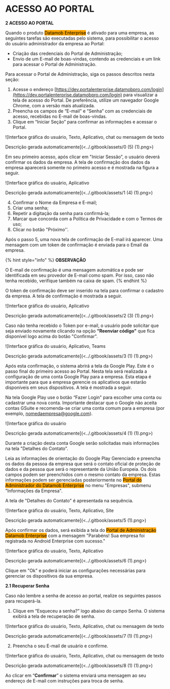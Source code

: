 # ACESSO AO PORTAL

**2 ACESSO AO PORTAL**

Quando o produto <mark style="background-color:orange;">Datamob Enterprise</mark> é ativado para uma empresa, as seguintes tarefas são executadas pelo sistema, para possibilitar o acesso do usuário administrador da empresa ao Portal:

* Criação das credenciais do Portal de Administração;
* Envio de um E-mail de boas-vindas, contendo as credenciais e um link para acessar o Portal de Administração.

Para acessar o Portal de Administração, siga os passos descritos nesta seção:

1. Acesse o endereço [https://dev.portalenterprise.datamobpro.com/login](https://dev.portalenterprise.datamobpro.com/login) para visualizar a tela de acesso do Portal. De preferência, utilize um navegador Google Chrome, com a versão mais atualizada.
2. Preencha os campos de “E-mail” e “Senha” com as credenciais de acesso, recebidas no E-mail de boas-vindas.
3. Clique em “Iniciar Seção” para confirmar as informações e acessar o Portal.

![Interface gráfica do usuário, Texto, Aplicativo, chat ou mensagem de texto

Descrição gerada automaticamente](<../.gitbook/assets/0 (5) (1).png>)

Em seu primeiro acesso, após clicar em "Iniciar Sessão”, o usuário deverá confirmar os dados da empresa. A tela de confirmação dos dados da empresa aparecerá somente no primeiro acesso e é mostrada na figura a seguir.

![Interface gráfica do usuário, Aplicativo

Descrição gerada automaticamente](<../.gitbook/assets/1 (4) (1).png>)

4. Confirmar o Nome da Empresa e E-mail;&#x20;
5. Criar uma senha;
6. Repetir a digitação da senha para confirmá-la;
7. Marcar que concorda com a Política de Privacidade e com o Termos de uso;
8. Clicar no botão "Próximo''.

Após o passo 5, uma nova tela de confirmação de E-mail irá aparecer. Uma mensagem com um token de confirmação é enviada para o Email da empresa.&#x20;

{% hint style="info" %}
**OBSERVAÇÃO**

O E-mail de confirmação é uma mensagem automática e pode ser identificada em seu provedor de E-mail como spam. Por isso, caso não tenha recebido, verifique também na caixa de spam.
{% endhint %}

O token de confirmação deve ser inserido na tela para confirmar o cadastro da empresa.  A tela de confirmação é mostrada a seguir.

![Interface gráfica do usuário, Aplicativo

Descrição gerada automaticamente](<../.gitbook/assets/2 (3) (1).png>)

Caso não tenha recebido o Token por e-mail, o usuário pode solicitar que seja enviado novamente clicando na opção **“Reenviar código"** que fica disponível logo acima do botão "Confirmar".

![Interface gráfica do usuário, Aplicativo, Teams

Descrição gerada automaticamente](<../.gitbook/assets/3 (1) (1).png>)

Após esta confirmação, o sistema abrirá a tela da Google Play. Este é o passo final do primeiro acesso ao Portal. Nesta tela será realizada a configuração de uma conta Google Play para a empresa. Esta etapa é importante para que a empresa gerencie os aplicativos que estarão disponíveis em seus dispositivos. A tela é mostrada a seguir.

Na tela Google Play use o botão “Fazer Login" para escolher uma conta ou cadastrar uma nova conta. Importante destacar que o Google não aceita contas GSuite e recomenda-se criar uma conta comum para a empresa (por exemplo, [nomedaempresa@google.com](mailto:nomedaempresa@google.com)).&#x20;

![Interface gráfica do usuário

Descrição gerada automaticamente](<../.gitbook/assets/4 (1) (1).png>)

Durante a criação desta conta Google serão solicitadas mais informações na tela "Detalhes do Contato". &#x20;

Leia as informações de orientação do Google Play Gerenciado e preencha os dados da pessoa da empresa que será o contato oficial de proteção de dados e da pessoa que será o representante da União Europeia.  Os dois campos podem ser preenchidos com o mesmo contato da empresa. Estas informações podem ser gerenciadas posteriormente no <mark style="background-color:orange;">Portal do Administrador do Datamob Enterprise</mark> no menu "Empresas", submenu "Informações da Empresa".

A tela de "Detalhes do Contato" é apresentada na sequência.&#x20;

![Interface gráfica do usuário, Texto, Aplicativo, Site

Descrição gerada automaticamente](<../.gitbook/assets/5 (1).png>)

Após confirmar os dados, será exibida a tela do <mark style="background-color:orange;">Portal de Administração Datamob Enterprise</mark> com a mensagem "Parabéns! Sua empresa foi registrada no Android Enterprise com sucesso."&#x20;

![Interface gráfica do usuário, Texto, Aplicativo

Descrição gerada automaticamente](<../.gitbook/assets/6 (1).png>)

Clique em "Ok" e poderá iniciar as configurações necessárias para gerenciar os dispositivos da sua empresa.

**2.1 Recuperar Senha**

Caso não lembre a senha de acesso ao portal, realize os seguintes passos para recuperá-la.

1. Clique em “Esqueceu a senha?” logo abaixo do campo Senha. O sistema exibirá a tela de recuperação de senha.

![Interface gráfica do usuário, Texto, Aplicativo, chat ou mensagem de texto

Descrição gerada automaticamente](<../.gitbook/assets/7 (1) (1).png>)

2. Preencha o seu E-mail de usuário e confirme.

![Interface gráfica do usuário, Texto, Aplicativo, chat ou mensagem de texto

Descrição gerada automaticamente](<../.gitbook/assets/8 (1) (1).png>)

Ao clicar em “**Confirmar**” o sistema enviará uma mensagem ao seu endereço de E-mail com instruções para troca de senha.&#x20;
